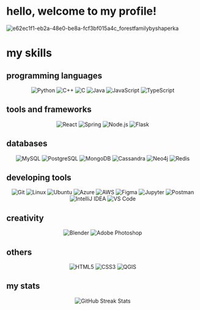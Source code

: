 # hello, welcome to my profile!

![e62ec1f1-eb2a-48e0-be8a-fcf3bf015a4c_forestfamilybyshaperka](https://github.com/user-attachments/assets/5822eac9-c2cf-416d-9c08-ef46e630198f)

# my skills

## programming languages
<div align="center">
    <img src="https://img.shields.io/badge/Python-A42D4B?style=for-the-badge&logo=python&logoColor=white" alt="Python"/>
    <img src="https://img.shields.io/badge/C++-A42D4B?style=for-the-badge&logo=cplusplus&logoColor=white" alt="C++"/>
    <img src="https://img.shields.io/badge/C-A42D4B?style=for-the-badge&logo=c&logoColor=white" alt="C"/>
    <img src="https://img.shields.io/badge/Java-A42D4B?style=for-the-badge&logo=openjdk&logoColor=white" alt="Java"/>
    <img src="https://img.shields.io/badge/JavaScript-A42D4B?style=for-the-badge&logo=javascript&logoColor=white" alt="JavaScript"/>
    <img src="https://img.shields.io/badge/TypeScript-A42D4B?style=for-the-badge&logo=typescript&logoColor=white" alt="TypeScript"/>
</div>

## tools and frameworks
<div align="center">
    <img src="https://img.shields.io/badge/React-A42D4B?style=for-the-badge&logo=react&logoColor=white" alt="React"/>
    <img src="https://img.shields.io/badge/Spring-A42D4B?style=for-the-badge&logo=spring&logoColor=white" alt="Spring"/>
    <img src="https://img.shields.io/badge/Node.js-A42D4B?style=for-the-badge&logo=nodedotjs&logoColor=white" alt="Node.js"/>
    <img src="https://img.shields.io/badge/Flask-A42D4B?style=for-the-badge&logo=flask&logoColor=white" alt="Flask"/>
</div>

## databases
<div align="center">
    <img src="https://img.shields.io/badge/MySQL-A42D4B?style=for-the-badge&logo=mysql&logoColor=white" alt="MySQL"/>
    <img src="https://img.shields.io/badge/PostgreSQL-A42D4B?style=for-the-badge&logo=postgresql&logoColor=white" alt="PostgreSQL"/>
    <img src="https://img.shields.io/badge/MongoDB-A42D4B?style=for-the-badge&logo=mongodb&logoColor=white" alt="MongoDB"/>
    <img src="https://img.shields.io/badge/Cassandra-A42D4B?style=for-the-badge&logo=apachecassandra&logoColor=white" alt="Cassandra"/>
    <img src="https://img.shields.io/badge/Neo4j-A42D4B?style=for-the-badge&logo=neo4j&logoColor=white" alt="Neo4j"/>
    <img src="https://img.shields.io/badge/Redis-A42D4B?style=for-the-badge&logo=redis&logoColor=white" alt="Redis"/>
</div>

## developing tools
<div align="center">
    <img src="https://img.shields.io/badge/Git-A42D4B?style=for-the-badge&logo=git&logoColor=white" alt="Git"/>
    <img src="https://img.shields.io/badge/Linux-A42D4B?style=for-the-badge&logo=linux&logoColor=white" alt="Linux"/>
    <img src="https://img.shields.io/badge/Ubuntu-A42D4B?style=for-the-badge&logo=ubuntu&logoColor=white" alt="Ubuntu"/>
    <img src="https://img.shields.io/badge/Azure-A42D4B?style=for-the-badge&logo=microsoftazure&logoColor=white" alt="Azure"/>
    <img src="https://img.shields.io/badge/AWS-A42D4B?style=for-the-badge&logo=amazonaws&logoColor=white" alt="AWS"/>
    <img src="https://img.shields.io/badge/Figma-A42D4B?style=for-the-badge&logo=figma&logoColor=white" alt="Figma"/>
    <img src="https://img.shields.io/badge/Jupyter-A42D4B?style=for-the-badge&logo=jupyter&logoColor=white" alt="Jupyter"/>
    <img src="https://img.shields.io/badge/Postman-A42D4B?style=for-the-badge&logo=postman&logoColor=white" alt="Postman"/>
    <img src="https://img.shields.io/badge/IntelliJ%20IDEA-A42D4B?style=for-the-badge&logo=intellijidea&logoColor=white" alt="IntelliJ IDEA"/>
    <img src="https://img.shields.io/badge/VSCode-A42D4B?style=for-the-badge&logo=visualstudiocode&logoColor=white" alt="VS Code"/>
</div>

## creativity
<div align="center">
    <img src="https://img.shields.io/badge/Blender-A42D4B?style=for-the-badge&logo=blender&logoColor=white" alt="Blender"/>
    <img src="https://img.shields.io/badge/Photoshop-A42D4B?style=for-the-badge&logo=adobephotoshop&logoColor=white" alt="Adobe Photoshop"/>
</div>

## others
<div align="center">
    <img src="https://img.shields.io/badge/HTML5-A42D4B?style=for-the-badge&logo=html5&logoColor=white" alt="HTML5"/>
    <img src="https://img.shields.io/badge/CSS3-A42D4B?style=for-the-badge&logo=css3&logoColor=white" alt="CSS3"/>
    <img src="https://img.shields.io/badge/QGIS-A42D4B?style=for-the-badge&logo=qgis&logoColor=white" alt="QGIS"/>
</div>

## my stats

<div align="center">

<!-- Contador de Contribuições -->
<img src="https://github-readme-streak-stats.herokuapp.com?user=elisarachel&theme=gotham" alt="GitHub Streak Stats"/>

</div>



